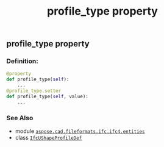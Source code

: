 ﻿---
title: profile_type property
second_title: Aspose.CAD for Python via .NET API References
description: 
type: docs
weight: 140
url: /python-net/aspose.cad.fileformats.ifc.ifc4.entities/ifcushapeprofiledef/profile_type/
is_root: false
---

## profile_type property

### Definition:
```python
@property
def profile_type(self):
    ...
@profile_type.setter
def profile_type(self, value):
    ...
```

### See Also
* module [`aspose.cad.fileformats.ifc.ifc4.entities`](../../)
* class [`IfcUShapeProfileDef`](/cad/python-net/aspose.cad.fileformats.ifc.ifc4.entities/ifcushapeprofiledef)

